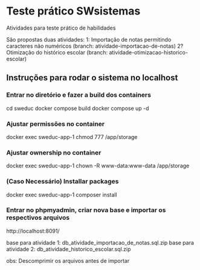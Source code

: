 # Teste prático SWsistemas 

Atividades para teste prático de habilidades

São propostas duas atividades: 
1: Importação de notas permitindo caracteres não numéricos (branch: atividade-importacao-de-notas)
2? Otimização do histórico escolar (branch: atividade-otimizacao-historico-escolar)

## Instruções para rodar o sistema no localhost

### Entrar no diretório e fazer a build dos containers
cd sweduc
docker compose build
docker compose up -d

### Ajustar permissões no container
docker exec sweduc-app-1 chmod 777 /app/storage

### Ajustar ownership no container
docker exec sweduc-app-1 chown -R www-data:www-data /app/storage

### (Caso Necessário) Installar packages
docker exec sweduc-app-1 composer install

### Entrar no phpmyadmin, criar nova base e importar os respectivos arquivos
http://localhost:8091/

base para atividade 1: db_atividade_importacao_de_notas.sql.zip
base para atividade 2: db_atividade_historico_escolar.sql.zip

obs: Descomprimir os arquivos antes de importar 
